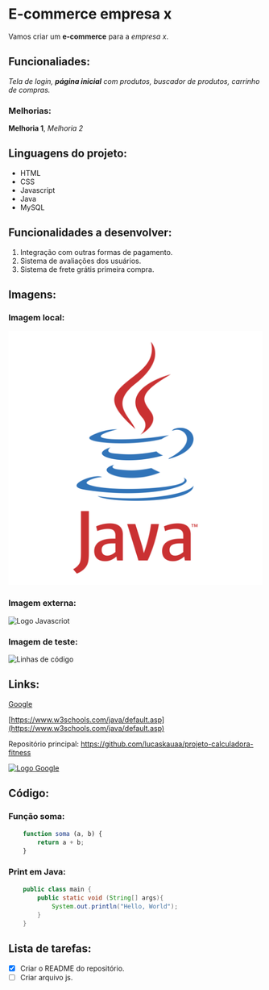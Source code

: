 # E-commerce empresa x

Vamos criar um **e-commerce** para a *empresa x*.

## Funcionaliades: 

*Tela de login, **página inicial** com produtos, buscador de produtos, carrinho de compras.*

### Melhorias:

__Melhoria 1__, _Melhoria 2_

## Linguagens do projeto:

* HTML
* CSS
* Javascript
* Java
* MySQL

## Funcionalidades a desenvolver:

1. Integração com outras formas de pagamento.
2. Sistema de avaliações dos usuários.
3. Sistema de frete grátis primeira compra.

## Imagens:

### Imagem local:

![Logo Java](./img/java-logo.png)

### Imagem externa:

![Logo Javascriot](https://upload.wikimedia.org/wikipedia/commons/6/6a/JavaScript-logo.png)

### Imagem de teste:

![Linhas de código](https://searchengineland.com/wp-content/seloads/2020/03/code-SS_634574354-1920x1080-1.jpg)


## Links:

[Google](https://www.google.com.br/?hl=pt-BR)

[https://www.w3schools.com/java/default.asp](https://www.w3schools.com/java/default.asp)

Repositório principal: https://github.com/lucaskauaa/projeto-calculadora-fitness

[![Logo Google](https://upload.wikimedia.org/wikipedia/commons/thumb/2/2f/Google_2015_logo.svg/1200px-Google_2015_logo.svg.png)](https://www.google.com.br/)

## Código:

### Função soma:

```javascript
    function soma (a, b) {
        return a + b;
    }
```


### Print em Java:

```Java
    public class main {
        public static void (String[] args){
            System.out.println("Hello, World");
        }
    }
```


## Lista de tarefas:

- [x] Criar o README do repositório.
- [ ] Criar arquivo js.